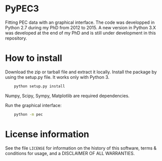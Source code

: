 # PyPEC3

Fitting PEC data with an graphical interface. The code was developped in Python 2.7 during my PhD from 2012 to 2015. A new version in Python 3.X was developed at the end of my PhD and is still under development in this repository.

# How to install

Download the zip or tarball file and extract it locally. Install the package by using the setup.py file. It works only with Python 3.

```bash
    python setup.py install
```

Numpy, Scipy, Sympy, Matplotlib are required dependencies.

Run the graphical interface:
```bash
    python -m pec
```


# License information

See the file ``LICENSE`` for information on the history of this
software, terms & conditions for usage, and a DISCLAIMER OF ALL
WARRANTIES.



